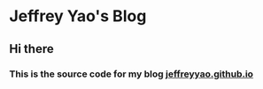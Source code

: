 # Jeffrey Yao's Blog
## Hi there
### This is the source code for my blog [jeffreyyao.github.io](jeffreyyao.github.io)
